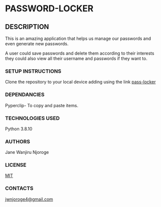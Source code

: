 # PASSWORD-LOCKER

## DESCRIPTION

This is an amazing application that helps us manage our passwords and even generate new passwords.

A user could save passwords and delete them according to their interests they could also view all their username and passwords if they want to.


### SETUP INSTRUCTIONS
Clone the repository to your local device adding using the link [pass-locker](git@github.com:njoroge-jane/Pass-Locker.git)

### DEPENDANCIES
Pyperclip- To copy and paste items.

### TECHNOLOGIES USED
Python 3.8.10

### AUTHORS
Jane Wanjiru Njoroge

### LICENSE
[MIT](https://choosealicense.com/licenses/mit/)

### CONTACTS
jwnjoroge4@gmail.com
